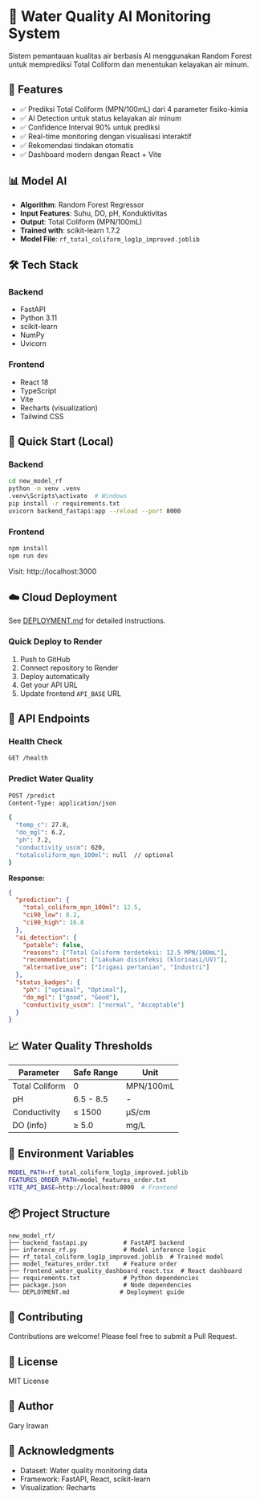 # 🌊 Water Quality AI Monitoring System

Sistem pemantauan kualitas air berbasis AI menggunakan Random Forest untuk memprediksi Total Coliform dan menentukan kelayakan air minum.

## 🚀 Features

- ✅ Prediksi Total Coliform (MPN/100mL) dari 4 parameter fisiko-kimia
- ✅ AI Detection untuk status kelayakan air minum
- ✅ Confidence Interval 90% untuk prediksi
- ✅ Real-time monitoring dengan visualisasi interaktif
- ✅ Rekomendasi tindakan otomatis
- ✅ Dashboard modern dengan React + Vite

## 📊 Model AI

- **Algorithm**: Random Forest Regressor
- **Input Features**: Suhu, DO, pH, Konduktivitas
- **Output**: Total Coliform (MPN/100mL)
- **Trained with**: scikit-learn 1.7.2
- **Model File**: `rf_total_coliform_log1p_improved.joblib`

## 🛠️ Tech Stack

### Backend
- FastAPI
- Python 3.11
- scikit-learn
- NumPy
- Uvicorn

### Frontend
- React 18
- TypeScript
- Vite
- Recharts (visualization)
- Tailwind CSS

## 🏃 Quick Start (Local)

### Backend
```bash
cd new_model_rf
python -m venv .venv
.venv\Scripts\activate  # Windows
pip install -r requirements.txt
uvicorn backend_fastapi:app --reload --port 8000
```

### Frontend
```bash
npm install
npm run dev
```

Visit: http://localhost:3000

## ☁️ Cloud Deployment

See [DEPLOYMENT.md](DEPLOYMENT.md) for detailed instructions.

### Quick Deploy to Render
1. Push to GitHub
2. Connect repository to Render
3. Deploy automatically
4. Get your API URL
5. Update frontend `API_BASE` URL

## 📝 API Endpoints

### Health Check
```bash
GET /health
```

### Predict Water Quality
```bash
POST /predict
Content-Type: application/json

{
  "temp_c": 27.8,
  "do_mgl": 6.2,
  "ph": 7.2,
  "conductivity_uscm": 620,
  "totalcoliform_mpn_100ml": null  // optional
}
```

**Response:**
```json
{
  "prediction": {
    "total_coliform_mpn_100ml": 12.5,
    "ci90_low": 8.2,
    "ci90_high": 16.8
  },
  "ai_detection": {
    "potable": false,
    "reasons": ["Total Coliform terdeteksi: 12.5 MPN/100mL"],
    "recommendations": ["Lakukan disinfeksi (klorinasi/UV)"],
    "alternative_use": ["Irigasi pertanian", "Industri"]
  },
  "status_badges": {
    "ph": ["optimal", "Optimal"],
    "do_mgl": ["good", "Good"],
    "conductivity_uscm": ["normal", "Acceptable"]
  }
}
```

## 📈 Water Quality Thresholds

| Parameter | Safe Range | Unit |
|-----------|------------|------|
| Total Coliform | 0 | MPN/100mL |
| pH | 6.5 - 8.5 | - |
| Conductivity | ≤ 1500 | µS/cm |
| DO (info) | ≥ 5.0 | mg/L |

## 🔧 Environment Variables

```bash
MODEL_PATH=rf_total_coliform_log1p_improved.joblib
FEATURES_ORDER_PATH=model_features_order.txt
VITE_API_BASE=http://localhost:8000  # Frontend
```

## 📦 Project Structure

```
new_model_rf/
├── backend_fastapi.py          # FastAPI backend
├── inference_rf.py             # Model inference logic
├── rf_total_coliform_log1p_improved.joblib  # Trained model
├── model_features_order.txt    # Feature order
├── frontend_water_quality_dashboard_react.tsx  # React dashboard
├── requirements.txt            # Python dependencies
├── package.json                # Node dependencies
└── DEPLOYMENT.md              # Deployment guide
```

## 🤝 Contributing

Contributions are welcome! Please feel free to submit a Pull Request.

## 📄 License

MIT License

## 👤 Author

Gary Irawan

## 🙏 Acknowledgments

- Dataset: Water quality monitoring data
- Framework: FastAPI, React, scikit-learn
- Visualization: Recharts
